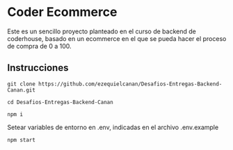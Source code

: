 
# Coder Ecommerce

Este es un sencillo proyecto planteado en el curso de backend de coderhouse, basado en un ecommerce en el que se pueda hacer el proceso de compra de 0 a 100.

## Instrucciones

`git clone https://github.com/ezequielcanan/Desafios-Entregas-Backend-Canan.git`

`cd Desafios-Entregas-Backend-Canan`

`npm i`

Setear variables de entorno en .env, indicadas en el archivo .env.example

`npm start`